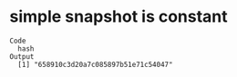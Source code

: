 # simple snapshot is constant

    Code
      hash
    Output
      [1] "658910c3d20a7c085897b51e71c54047"

